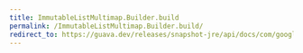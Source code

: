 ```yaml
---
title: ImmutableListMultimap.Builder.build
permalink: /ImmutableListMultimap.Builder.build/
redirect_to: https://guava.dev/releases/snapshot-jre/api/docs/com/google/common/collect/ImmutableListMultimap.Builder.html#build--
---
```

